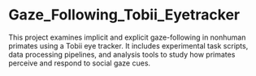 # Gaze_Following_Tobii_Eyetracker
This project examines implicit and explicit gaze-following in nonhuman primates using a Tobii eye tracker. It includes experimental task scripts, data processing pipelines, and analysis tools to study how primates perceive and respond to social gaze cues.

